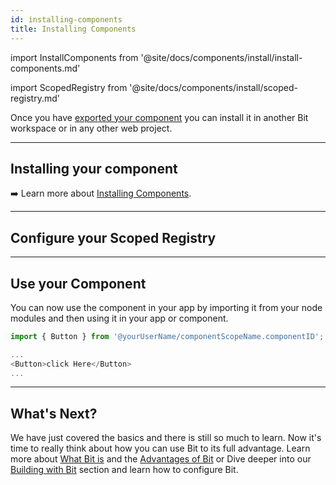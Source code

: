 ```yaml
---
id: installing-components
title: Installing Components
---
```


import InstallComponents from '@site/docs/components/install/install-components.md'

import ScopedRegistry from '@site/docs/components/install/scoped-registry.md'

Once you have [exported your component](exporting-components) you can install it in another Bit workspace or in any other web project.

---

## Installing your component

<InstallComponents />

:arrow_right: Learn more about [Installing Components](https://bit-components/consuming-components).

---

## Configure your Scoped Registry

<ScopedRegistry />

---

## Use your Component

You can now use the component in your app by importing it from your node modules and then using it in your app or component.

```js title="app.js"
import { Button } from '@yourUserName/componentScopeName.componentID';
```

```js title="app.js"
...
<Button>click Here</Button>
...
```

---

## What's Next?

We have just covered the basics and there is still so much to learn. Now it's time to really think about how you can use Bit to its full advantage. Learn more about [What Bit is](/essentials/what-is-bit) and the [Advantages of Bit](/essentials/advantages-of-bit) or Dive deeper into our [Building with Bit](https://bit-workspace/manage-workspace) section and learn how to configure Bit.
